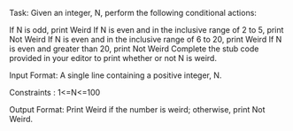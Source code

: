 Task:
Given an integer, N, perform the following conditional actions:

If N is odd, print Weird
If N is even and in the inclusive range of 2 to 5, print Not Weird
If N is even and in the inclusive range of 6 to 20, print Weird
If N is even and greater than 20, print Not Weird
Complete the stub code provided in your editor to print whether or not N is weird.

Input Format:
A single line containing a positive integer, N.

Constraints :
1<=N<=100

Output Format:
Print Weird if the number is weird; otherwise, print Not Weird.
